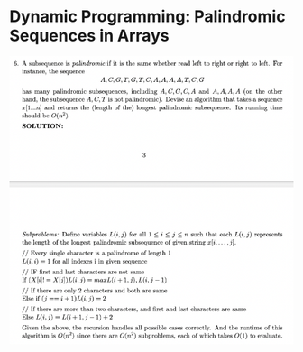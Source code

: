 # Dynamic Programming: Palindromic Sequences in Arrays

![image-20220411142122027](problem-statement.assets/image-20220411142122027.png)

